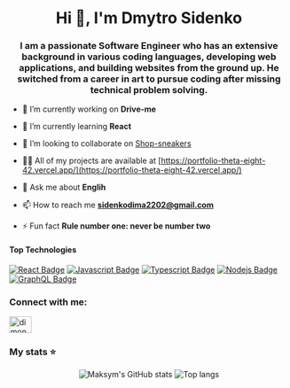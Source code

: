 <h1 align="center">Hi 👋, I'm Dmytro Sidenko</h1>
<h3 align="center">I am a passionate Software Engineer who has an extensive background in various coding languages, developing web applications, and building websites from the ground up. He switched from a career in art to pursue coding after missing technical problem solving.</h3>

- 🔭 I’m currently working on **Drive-me**

- 🌱 I’m currently learning **React**

- 👯 I’m looking to collaborate on [Shop-sneakers](https://react-sneakers-dimon2202.vercel.app/)

- 👨‍💻 All of my projects are available at [https://portfolio-theta-eight-42.vercel.app/](https://portfolio-theta-eight-42.vercel.app/)

- 💬 Ask me about **Englih**

- 📫 How to reach me **sidenkodima2202@gmail.com**

- ⚡ Fun fact **Rule number one: never be number two**

#### Top Technologies

[![React Badge](https://img.shields.io/badge/-React-61DBFB?style=for-the-badge&labelColor=black&logo=react&logoColor=61DBFB)](#) [![Javascript Badge](https://img.shields.io/badge/-Javascript-F0DB4F?style=for-the-badge&labelColor=black&logo=javascript&logoColor=F0DB4F)](#) [![Typescript Badge](https://img.shields.io/badge/-Typescript-007acc?style=for-the-badge&labelColor=black&logo=typescript&logoColor=007acc)](#) [![Nodejs Badge](https://img.shields.io/badge/-Nodejs-3C873A?style=for-the-badge&labelColor=black&logo=node.js&logoColor=3C873A)](#) [![GraphQL Badge](https://img.shields.io/badge/-GraphQl-e535ab?style=for-the-badge&labelColor=black&logo=node.js&logoColor=e535ab)](#)


<h3 align="left">Connect with me:</h3>
<p align="left">
<a href="https://linkedin.com/in/dimon4ik" target="blank"><img align="center" src="https://raw.githubusercontent.com/rahuldkjain/github-profile-readme-generator/master/src/images/icons/Social/linked-in-alt.svg" alt="dimon4ik" height="30" width="40" /></a>
</p>



### My stats ⭐

<div align="center">
<img alt="Maksym's GitHub stats" src="https://github-readme-stats.vercel.app/api?username=dimon2202&show_icons=true&theme=transparent"/>
<img alt="Top langs" src="https://github-readme-stats.vercel.app/api/top-langs/?username=dimon2202&layout=compact&&langs_count=8"/>
</div>
